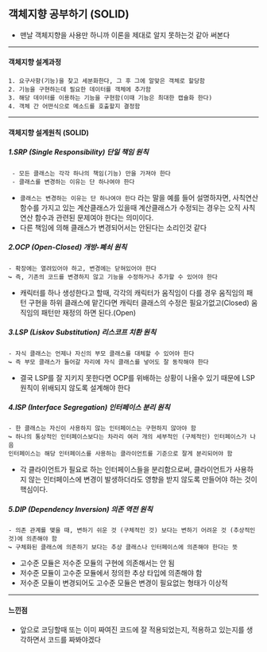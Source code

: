 ## 객체지향 공부하기 (SOLID)
- 맨날 객체지향을 사용만 하니까 이론을 제대로 알지 못하는것 같아 써본다
---
#### 객체지향 설계과정
```
1. 요구사항(기능)을 찾고 세분화한다, 그 후 그에 알맞은 객체로 할당함
2. 기능을 구현하는데 필요한 데이터를 객체에 추가함
3. 해당 데이터를 이용하는 기능을 구현함(이때 기능은 최대한 캡슐화 한다)
4. 객체 간 어떤식으로 메소드를 호출할지 결정함
```
---
#### 객체지향 설계원칙 (SOLID)
##### 1.SRP (Single Responsibility) 단일 책임 원칙
```
 - 모든 클래스는 각각 하나의 책임(기능) 만을 가져야 한다
 - 클래스를 변경하는 이유는 단 하나여야 한다
```
 - `클래스는 변경하는 이유는 단 하나여야 한다` 라는 말을  예를 들어 설명하자면, 사칙연산 함수를 가지고 있는 계산클래스가 있을때 계산클래스가 수정되는 경우는 오직 사칙연산 함수과 관련된 문제여야 한다는 의미이다.
 - 다른 책임에 의해 클래스가 변경되어서는 안된다는 소리인것 같다
##### 2.OCP (Open-Closed) 개방-폐쇠 원칙
```
- 확장에는 열려있어야 하고, 변경에는 닫혀있어야 한다
↪️ 즉, 기존의 코드를 변경하지 않고 기능을 수정하거나 추가할 수 있어야 한다
```
- 캐릭터를 하나 생성한다고 할때, 각각의 캐릭터가 움직임이 다를 경우 움직임의 패턴 구현을 하위 클래스에 맡긴다면 캐릭터 클래스의 수정은 필요가없고(Closed) 움직임의 패턴만 재정의 하면 된다.(Open)
##### 3.LSP (Liskov Substitution) 리스코프 치환 원칙
```
- 자식 클래스는 언제나 자신의 부모 클래스를 대체할 수 있어야 한다
↪️ 즉 부모 클래스가 들어갈 자리에 자식 클래스를 넣어도 잘 동작해야 한다
```
- 결국 LSP를 잘 지키지 못한다면 OCP를 위배하는 상황이 나올수 있기 때문에 LSP 원칙이 위배되지 않도록 설계해야 한다
##### 4.ISP (Interface Segregation) 인터페이스 분리 원칙
```
- 한 클래스는 자신이 사용하지 않는 인터페이스는 구현하지 않아야 함
↪️ 하나의 통상적인 인터페이스보다는 차라리 여러 개의 세부적인 (구체적인) 인터페이스가 나음
인터페이스는 해당 인터페이스를 사용하는 클라이언트를 기준으로 잘게 분리되어야 함
```
- 각 클라이언트가 필요로 하는 인터페이스들을 분리함으로써, 클라이언트가 사용하지 않는 인터페이스에 변경이 발생하더라도 영향을 받지 않도록 만들어야 하는 것이 핵심이다.
##### 5.DIP (Dependency Inversion) 의존 역전 원칙
```
- 의존 관계를 맺을 때, 변하기 쉬운 것 (구체적인 것) 보다는 변하기 어려운 것 (추상적인 것)에 의존해야 함
↪️ 구체화된 클래스에 의존하기 보다는 추상 클래스나 인터페이스에 의존해야 한다는 뜻
```
- 고수준 모듈은 저수준 모듈의 구현에 의존해서는 안 됨
- 저수준 모듈이 고수준 모듈에서 정의한 추상 타입에 의존해야 함
- 저수준 모듈이 변경되어도 고수준 모듈은 변경이 필요없는 형태가 이상적
---
#### 느낀점
- 앞으로 코딩할때 또는 이미 짜여진 코드에 잘 적용되었는지, 적용하고 있는지를 생각하면서 코드를 짜봐야겠다


